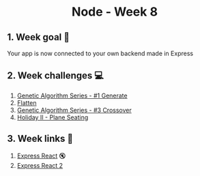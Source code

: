 <h1 align="center">Node - Week 8</h1>

## 1. Week goal 🏁
<p>Your app is now connected to your own backend made in Express</p>

## 2. Week challenges 💻
1. [Genetic Algorithm Series - #1 Generate](https://www.codewars.com/kata/567d609f1c16d7369c000008)
2. [Flatten](https://www.codewars.com/kata/5250a89b1625e5decd000413)
3. [Genetic Algorithm Series - #3 Crossover](https://www.codewars.com/kata/genetic-algorithm-series-number-3-crossover)
4. [Holiday II - Plane Seating](https://www.codewars.com/kata/57e8f757085f7c7d6300009a)

## 3. Week links 🔗
1. [Express React](https://www.youtube.com/watch?v=Ld4OGwpQ2Yk) 🔇
2. [Express React 2](https://www.youtube.com/watch?v=M53VqNtioxE)
